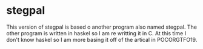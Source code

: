 # stegpal
This version of stegpal is based o another program also named stegpal.
The other program is written in haskel so I am re writting it in C.
At this time I don't know haskel so I am more basing it off of the artical in POCORGTFO19.
